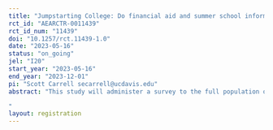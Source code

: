 ```yaml
---
title: "Jumpstarting College: Do financial aid and summer school information nudges to high school seniors improve college outcomes?"
rct_id: "AEARCTR-0011439"
rct_id_num: "11439"
doi: "10.1257/rct.11439-1.0"
date: "2023-05-16"
status: "on_going"
jel: "I20"
start_year: "2023-05-16"
end_year: "2023-12-01"
pi: "Scott Carrell secarrell@ucdavis.edu"
abstract: "This study will administer a survey to the full population of current California high school seniors who have initiated a financial aid application in Spring 2023 and ask about their experiences in high school and plans for college attendance in Summer and Fall 2023. This study will draw on responses from a survey instrument developed by researchers at UC Davis, with input and consultation from California Student Aid Commission (CSAC) officials. The survey focuses on three domains: 1) students’ plans for college enrollment; 2) supports students received in applying for financial aid; and 3) their perceptions about their high school performance and experiences. As described below, within the survey, we include two information nudges.  One nudge provides information on the potential benefits of attending summer school at a California Community College.  The second nudge provides information on the potential financial aid benefits of enrolling full-time at a California Community College.  Both information nudges are administered randomly to the survey respondents to see if the information provided influences student college enrollment and subsequent outcomes. 
"
layout: registration
---
```


